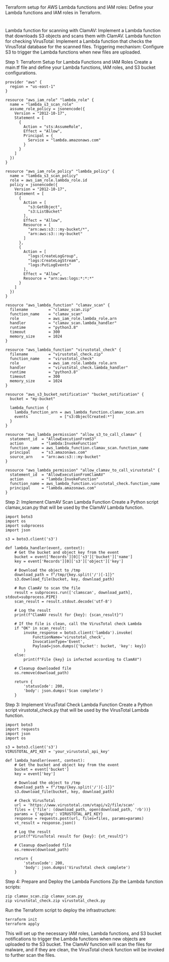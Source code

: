 
##
#
Terraform setup for AWS Lambda functions and IAM roles: Define your Lambda functions and IAM roles in Terraform.
#
##

Lambda function for scanning with ClamAV: Implement a Lambda function that downloads S3 objects and scans them with ClamAV.
Lambda function for checking VirusTotal: Implement a Lambda function that checks the VirusTotal database for the scanned files.
Triggering mechanism: Configure S3 to trigger the Lambda functions when new files are uploaded.


Step 1: Terraform Setup for Lambda Functions and IAM Roles
Create a main.tf file and define your Lambda functions, IAM roles, and S3 bucket configurations.

```
provider "aws" {
  region = "us-east-1"
}

resource "aws_iam_role" "lambda_role" {
  name = "lambda_s3_scan_role"
  assume_role_policy = jsonencode({
    Version = "2012-10-17",
    Statement = [
      {
        Action = "sts:AssumeRole",
        Effect = "Allow",
        Principal = {
          Service = "lambda.amazonaws.com"
        }
      }
    ]
  })
}

resource "aws_iam_role_policy" "lambda_policy" {
  name = "lambda_s3_scan_policy"
  role = aws_iam_role.lambda_role.id
  policy = jsonencode({
    Version = "2012-10-17",
    Statement = [
      {
        Action = [
          "s3:GetObject",
          "s3:ListBucket"
        ],
        Effect = "Allow",
        Resource = [
          "arn:aws:s3:::my-bucket/*",
          "arn:aws:s3:::my-bucket"
        ]
      },
      {
        Action = [
          "logs:CreateLogGroup",
          "logs:CreateLogStream",
          "logs:PutLogEvents"
        ],
        Effect = "Allow",
        Resource = "arn:aws:logs:*:*:*"
      }
    ]
  })
}

resource "aws_lambda_function" "clamav_scan" {
  filename         = "clamav_scan.zip"
  function_name    = "clamav_scan"
  role             = aws_iam_role.lambda_role.arn
  handler          = "clamav_scan.lambda_handler"
  runtime          = "python3.8"
  timeout          = 300
  memory_size      = 1024
}

resource "aws_lambda_function" "virustotal_check" {
  filename         = "virustotal_check.zip"
  function_name    = "virustotal_check"
  role             = aws_iam_role.lambda_role.arn
  handler          = "virustotal_check.lambda_handler"
  runtime          = "python3.8"
  timeout          = 300
  memory_size      = 1024
}

resource "aws_s3_bucket_notification" "bucket_notification" {
  bucket = "my-bucket"

  lambda_function {
    lambda_function_arn = aws_lambda_function.clamav_scan.arn
    events              = ["s3:ObjectCreated:*"]
  }
}

resource "aws_lambda_permission" "allow_s3_to_call_clamav" {
  statement_id  = "AllowExecutionFromS3"
  action        = "lambda:InvokeFunction"
  function_name = aws_lambda_function.clamav_scan.function_name
  principal     = "s3.amazonaws.com"
  source_arn    = "arn:aws:s3:::my-bucket"
}

resource "aws_lambda_permission" "allow_clamav_to_call_virustotal" {
  statement_id  = "AllowExecutionFromClamAV"
  action        = "lambda:InvokeFunction"
  function_name = aws_lambda_function.virustotal_check.function_name
  principal     = "lambda.amazonaws.com"
}
```

Step 2: Implement ClamAV Scan Lambda Function
Create a Python script clamav_scan.py that will be used by the ClamAV Lambda function.

```
import boto3
import os
import subprocess
import json

s3 = boto3.client('s3')

def lambda_handler(event, context):
    # Get the bucket and object key from the event
    bucket = event['Records'][0]['s3']['bucket']['name']
    key = event['Records'][0]['s3']['object']['key']

    # Download the object to /tmp
    download_path = f"/tmp/{key.split('/')[-1]}"
    s3.download_file(bucket, key, download_path)

    # Run ClamAV to scan the file
    result = subprocess.run(['clamscan', download_path], stdout=subprocess.PIPE)
    scan_result = result.stdout.decode('utf-8')

    # Log the result
    print(f"ClamAV result for {key}: {scan_result}")

    # If the file is clean, call the VirusTotal check Lambda
    if "OK" in scan_result:
        invoke_response = boto3.client('lambda').invoke(
            FunctionName='virustotal_check',
            InvocationType='Event',
            Payload=json.dumps({'bucket': bucket, 'key': key})
        )
    else:
        print(f"File {key} is infected according to ClamAV")

    # Cleanup downloaded file
    os.remove(download_path)

    return {
        'statusCode': 200,
        'body': json.dumps('Scan complete')
    }

```

Step 3: Implement VirusTotal Check Lambda Function
Create a Python script virustotal_check.py that will be used by the VirusTotal Lambda function.

```
import boto3
import requests
import json
import os

s3 = boto3.client('s3')
VIRUSTOTAL_API_KEY = 'your_virustotal_api_key'

def lambda_handler(event, context):
    # Get the bucket and object key from the event
    bucket = event['bucket']
    key = event['key']

    # Download the object to /tmp
    download_path = f"/tmp/{key.split('/')[-1]}"
    s3.download_file(bucket, key, download_path)

    # Check VirusTotal
    url = 'https://www.virustotal.com/vtapi/v2/file/scan'
    files = {'file': (download_path, open(download_path, 'rb'))}
    params = {'apikey': VIRUSTOTAL_API_KEY}
    response = requests.post(url, files=files, params=params)
    vt_result = response.json()

    # Log the result
    print(f"VirusTotal result for {key}: {vt_result}")

    # Cleanup downloaded file
    os.remove(download_path)

    return {
        'statusCode': 200,
        'body': json.dumps('VirusTotal check complete')
    }
```
Step 4: Prepare and Deploy the Lambda Functions
Zip the Lambda function scripts:
```
zip clamav_scan.zip clamav_scan.py
zip virustotal_check.zip virustotal_check.py
```
Run the Terraform script to deploy the infrastructure:

```
terraform init
terraform apply
```
This will set up the necessary IAM roles, Lambda functions, 
and S3 bucket notifications to trigger the Lambda functions when new objects are uploaded to the S3 bucket. 
The ClamAV function will scan the files for malware, and if they are clean, the VirusTotal check function will be invoked to further scan the files.



##
##
